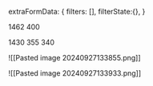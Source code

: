 extraFormData: {
filters: [],
filterState:{},
}

1462 400

1430
355
340


![[Pasted image 20240927133855.png]]

![[Pasted image 20240927133933.png]]
